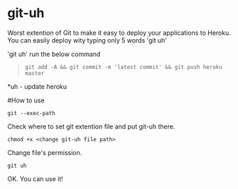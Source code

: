 # git-uh
Worst extention of Git to make it easy to deploy your applications to Heroku.
You can easily deploy wity typing only 5 words 'git uh'

'git uh' run the below command

>`git add -A && git commit -m 'latest commit' && git push heroku master`

*uh - update heroku

#How to use

`git --exec-path`

Check where to set git extention file and put git-uh there.

`chmod +x <change git-uh file path>`

Change file's permission.

`git uh`

OK. You can use it!


